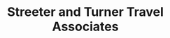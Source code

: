 ---
title: "Streeter and Turner Travel Associates"
url: /christchurch/streeter-and-turner-travel-associates/
shop: Reisebüro
---